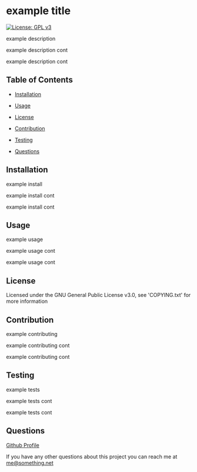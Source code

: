# example title

[![License: GPL v3](https://img.shields.io/badge/License-GPLv3-blue.svg)](https://www.gnu.org/licenses/gpl-3.0)

example description

example description cont

example description cont

## Table of Contents

* [Installation](#installation)

* [Usage](#usage)

* [License](#license)

* [Contribution](#contribution)

* [Testing](#testing)

* [Questions](#questions)

## Installation

example install

example install cont

example install cont

## Usage

example usage

example usage cont

example usage cont

## License

Licensed under the GNU General Public License v3.0, see 'COPYING.txt' for more information

## Contribution

example contributing

example contributing cont

example contributing cont

## Testing

example tests

example tests cont

example tests cont

## Questions

[Github Profile](https://github.com/RGBLEDeverything) 

If you have any other questions about this project you can reach me at me@something.net
